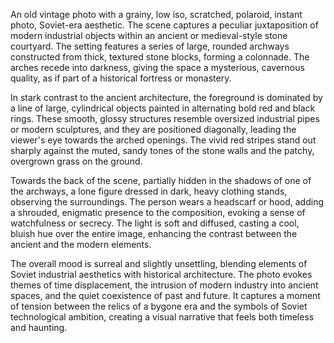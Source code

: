 An old vintage photo with a grainy, low iso, scratched, polaroid, instant photo, Soviet-era aesthetic. The scene captures a peculiar juxtaposition of modern industrial objects within an ancient or medieval-style stone courtyard. The setting features a series of large, rounded archways constructed from thick, textured stone blocks, forming a colonnade. The arches recede into darkness, giving the space a mysterious, cavernous quality, as if part of a historical fortress or monastery.

In stark contrast to the ancient architecture, the foreground is dominated by a line of large, cylindrical objects painted in alternating bold red and black rings. These smooth, glossy structures resemble oversized industrial pipes or modern sculptures, and they are positioned diagonally, leading the viewer's eye towards the arched openings. The vivid red stripes stand out sharply against the muted, sandy tones of the stone walls and the patchy, overgrown grass on the ground.

Towards the back of the scene, partially hidden in the shadows of one of the archways, a lone figure dressed in dark, heavy clothing stands, observing the surroundings. The person wears a headscarf or hood, adding a shrouded, enigmatic presence to the composition, evoking a sense of watchfulness or secrecy. The light is soft and diffused, casting a cool, bluish hue over the entire image, enhancing the contrast between the ancient and the modern elements.

The overall mood is surreal and slightly unsettling, blending elements of Soviet industrial aesthetics with historical architecture. The photo evokes themes of time displacement, the intrusion of modern industry into ancient spaces, and the quiet coexistence of past and future. It captures a moment of tension between the relics of a bygone era and the symbols of Soviet technological ambition, creating a visual narrative that feels both timeless and haunting.